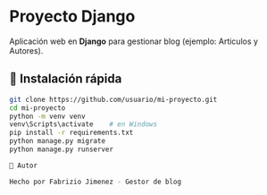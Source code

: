 # Proyecto Django

Aplicación web en **Django** para gestionar blog (ejemplo: Articulos y Autores).

## 🚀 Instalación rápida
```bash
git clone https://github.com/usuario/mi-proyecto.git
cd mi-proyecto
python -m venv venv
venv\Scripts\activate    # en Windows
pip install -r requirements.txt
python manage.py migrate
python manage.py runserver

👤 Autor

Hecho por Fabrizio Jimenez - Gestor de blog
